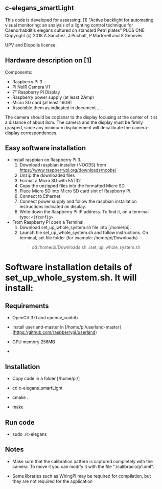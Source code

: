 ## c-elegans_smartLight
This code is developed for assessing:
[1] "Active backlight for automating visual monitoring: an analysis of a lighting
control technique for Caenorhabditis elegans cultured on standard Petri plates" PLOS ONE
Copyright (c) 2018 A.Sánchez, J.Puchalt, P.Martorell and S.Genovés

UPV and Biopolis license.



## Hardware description on [1]
Components:
* Raspberry Pi 3
* Pi NoIR Camera V1
* 7" Raspberry Pi Display
* Raspberry power supply (at least 2Amp)
* Micro SD card (at least 16GB)
* Assemble them as indicated in document ....

The camera should be coplanar to the display focusing at the center of it at a distance of about 8cm.
The camera and the display must be firmly grasped, since any minimum displacement will decalibrate 
the camera-display correspondences.

## Easy software installation
* Install raspbian on Raspberry Pi 3. 
    1. Download raspbian installer (NOOBS) from https://www.raspberrypi.org/downloads/noobs/
    2. Unzip the downloaded files
    3. Format a Micro SD with FAT32
    4. Copy the unzipped files into the formatted Micro SD.
    5. Place Micro SD into Micro SD card slot of Raspberry Pi.
    6. Connect to Ethernet.
    7. Connect power supply and follow the raspbian installation instructions indicated on display.
    8. Write down the Raspberry Pi IP address. To find it, on a terminal type: 
        `<ifconfig>` 
* From Raspberry Pi open a Terminal. 
    1. Download set_up_whole_system.sh file into [/home/pi].       
    2. Launch file set_up_whole_system.sh and follow instructions. On terminal, set file folder (for example: /home/pi/Downloads) 
        > cd /home/pi/Downloads
        > sh ./set_up_whole_system.sh
        
        
# Software installation details of set_up_whole_system.sh. It will install:
## Requirements

* OpenCV 3.0 and opencv_contrib

* Install userland-master in [/home/pi/userland-master] 
(https://github.com/raspberrypi/userland)

* GPU memory 256MB

* 

## Installation

* Copy code in a folder [/home/pi/]

* cd c-elegans_smartLight

* cmake .

* make


## Run code

* sudo ./c-elegans


## Notes

* Make sure that the calibration pattern is captured completely with the camera.
To move it you can modify it with the file "./calibracio/p1.xml".

* Some libraries such as WiringPi may be required for compilation, but they are not required for the application
